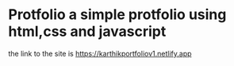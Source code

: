 # Protfolio a simple protfolio using html,css and javascript 
the link to the site is https://karthikportfoliov1.netlify.app
